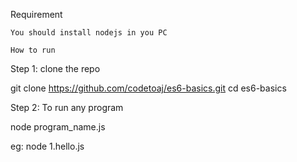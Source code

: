 Requirement
~~~~~~~~~~~
You should install nodejs in you PC

How to run
~~~~~~~~~~~
Step 1: clone the repo

git clone https://github.com/codetoaj/es6-basics.git
cd es6-basics

Step 2: To run any program

node program_name.js

eg: node 1.hello.js